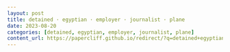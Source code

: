 ```yaml
---
layout: post
title: detained · egyptian · employer · journalist · plane
date: 2023-08-20
categories: [detained, egyptian, employer, journalist, plane]
content_url: https://papercliff.github.io/redirect/?q=detained+egyptian+employer+journalist+plane&tbs=cdr:1,cd_min:8/19/2023,cd_max:8/21/2023
---
```

